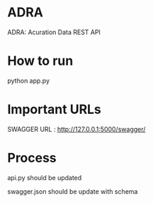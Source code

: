 # ADRA
ADRA: Acuration Data REST API

# How to run

python app.py

# Important URLs 

SWAGGER URL : http://127.0.0.1:5000/swagger/

# Process

api.py should be updated

swagger.json should be update with schema

